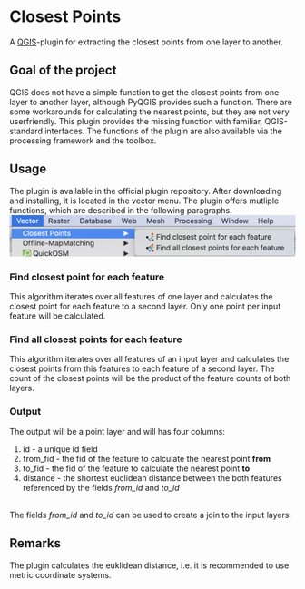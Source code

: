 # Closest Points
A <a href="https://github.com/qgis/QGIS">QGIS</a>-plugin for extracting the closest points from one layer to another.

## Goal of the project
QGIS does not have a simple function to get the closest points from one layer to another layer, although PyQGIS provides such a function.
There are some workarounds for calculating the nearest points, but they are not very userfriendly.
This plugin provides the missing function with familiar, QGIS-standard interfaces. The functions of the plugin are also available via the processing framework and the toolbox.

## Usage
The plugin is available in the official plugin repository. After downloading and installing, it is located in the vector menu.
The plugin offers mutliple functions, which are described in the following paragraphs.
<img src="screenshots/vector_menu.png" />

### Find closest point for each feature
This algorithm iterates over all features of one layer and calculates the closest point for each feature to a second layer.
Only one point per input feature will be calculated.

### Find all closest points for each feature
This algorithm iterates over all features of an input layer and calculates the closest points from this features to each feature of a second layer.
The count of the closest points will be the product of the feature counts of both layers.

### Output
The output will be a point layer and will has four columns:
1. id - a unique id field
2. from_fid - the fid of the feature to calculate the nearest point <b>from</b>
3. to_fid - the fid of the feature to calculate the nearest point <b>to</b>
4. distance - the shortest euclidean distance between the both features referenced by the fields <i>from_id</i> and <i>to_id</i>
<br>
The fields <i>from_id</i> and <i>to_id</i> can be used to create a join to the input layers.

## Remarks
The plugin calculates the euklidean distance, i.e. it is recommended to use metric coordinate systems.